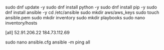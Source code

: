 sudo dnf update -y
sudo dnf install python -y
sudo dnf install pip -y
sudo dnf install ansible -y
cd /etc/ansible
sudo mkdir aws/aws_keys
sudo touch ansible.pem
sudo mkdir inventory
sudo mkdir playbooks
sudo nano inventory/hosts

[all]
52.91.206.22
184.73.112.69

sudo nano ansible.cfg
ansible -m ping all
